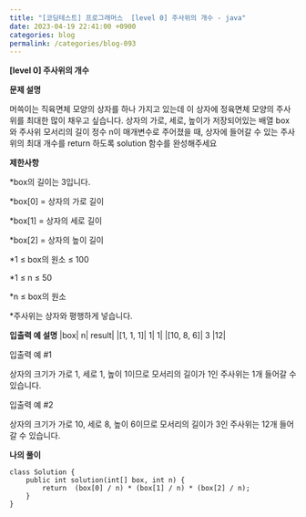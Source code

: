 ```yaml
---
title: "[코딩테스트] 프로그래머스  [level 0] 주사위의 개수 - java"
date: 2023-04-19 22:41:00 +0900
categories: blog
permalink: /categories/blog-093
---
```



**[level 0] 주사위의 개수**



**문제 설명**

머쓱이는 직육면체 모양의 상자를 하나 가지고 있는데 이 상자에 정육면체 모양의 주사위를 최대한 많이 채우고 싶습니다. 상자의 가로, 세로, 높이가 저장되어있는 배열 box와 주사위 모서리의 길이 정수 n이 매개변수로 주어졌을 때, 상자에 들어갈 수 있는 주사위의 최대 개수를 return 하도록 solution 함수를 완성해주세요



**제한사항**

*box의 길이는 3입니다.

*box[0] = 상자의 가로 길이

*box[1] = 상자의 세로 길이

*box[2] = 상자의 높이 길이

*1 ≤ box의 원소 ≤ 100

*1 ≤ n ≤ 50

*n ≤ box의 원소

*주사위는 상자와 평행하게 넣습니다.


**입출력 예 설명**
|box|	n|	result|
|[1, 1, 1]|	1|	1|
|[10, 8, 6]|	3	|12|


입출력 예 #1

상자의 크기가 가로 1, 세로 1, 높이 1이므로 모서리의 길이가 1인 주사위는 1개 들어갈 수 있습니다.

입출력 예 #2

상자의 크기가 가로 10, 세로 8, 높이 6이므로 모서리의 길이가 3인 주사위는 12개 들어갈 수 있습니다.


**나의 풀이**

```
class Solution {
    public int solution(int[] box, int n) {
        return  (box[0] / n) * (box[1] / n) * (box[2] / n); 
    }
}


```


